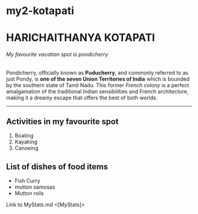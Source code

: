 # my2-kotapati
# HARICHAITHANYA KOTAPATI 
###### My favourite vacation spot is pondicherry
Pondicherry, officially known as **Puducherry**, and commonly referred to as just Pondy, is **one of the seven Union Territories of India** which is bounded by the southern state of Tamil Nadu. This former *French colony* is a perfect amalgamation of the traditional Indian sensibilities and French architecture, making it a dreamy escape that offers the best of both worlds.

*****


## Activities in my favourite spot
1. Boating
2. Kayaking
3. Canoeing

##  List of dishes of food items 
* Fish Curry
* mutton samosas
* Mutton rolls


Link to MyStats.md <[MyStats]>

[def]: ttps://github.com/HariChaithanya/my2-kotapati/blob/main/MyStats.md